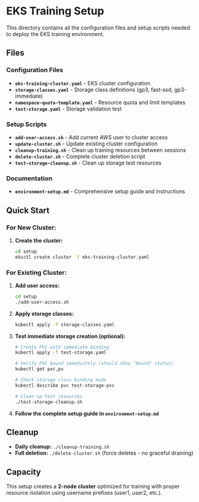 # EKS Training Setup

This directory contains all the configuration files and setup scripts needed to deploy the EKS training environment.

## Files

### Configuration Files
- **`eks-training-cluster.yaml`** - EKS cluster configuration
- **`storage-classes.yaml`** - Storage class definitions (gp3, fast-ssd, gp3-immediate)
- **`namespace-quota-template.yaml`** - Resource quota and limit templates
- **`test-storage.yaml`** - Storage validation test

### Setup Scripts
- **`add-user-access.sh`** - Add current AWS user to cluster access
- **`update-cluster.sh`** - Update existing cluster configuration
- **`cleanup-training.sh`** - Clean up training resources between sessions
- **`delete-cluster.sh`** - Complete cluster deletion script
- **`test-storage-cleanup.sh`** - Clean up storage test resources

### Documentation
- **`environment-setup.md`** - Comprehensive setup guide and instructions

## Quick Start

### For New Cluster:
1. **Create the cluster:**
   ```bash
   cd setup
   eksctl create cluster -f eks-training-cluster.yaml
   ```

### For Existing Cluster:
1. **Add user access:**
   ```bash
   cd setup
   ./add-user-access.sh
   ```

2. **Apply storage classes:**
   ```bash
   kubectl apply -f storage-classes.yaml
   ```

3. **Test immediate storage creation (optional):**
   ```bash
   # Create PVC with immediate binding
   kubectl apply -f test-storage.yaml

   # Verify PVC bound immediately (should show "Bound" status)
   kubectl get pvc,pv

   # Check storage class binding mode
   kubectl describe pvc test-storage-pvc

   # Clean up test resources
   ./test-storage-cleanup.sh
   ```

4. **Follow the complete setup guide in `environment-setup.md`**

## Cleanup

- **Daily cleanup:** `./cleanup-training.sh`
- **Full deletion:** `./delete-cluster.sh` (force deletes - no graceful draining)

## Capacity

This setup creates a **2-node cluster** optimized for training with proper resource isolation using username prefixes (user1, user2, etc.).